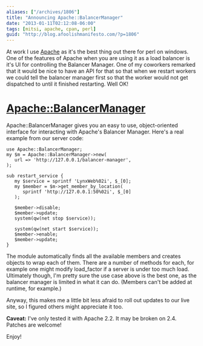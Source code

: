 ```yaml
---
aliases: ["/archives/1806"]
title: "Announcing Apache::BalancerManager"
date: "2013-01-11T02:12:08-06:00"
tags: [mitsi, apache, cpan, perl]
guid: "http://blog.afoolishmanifesto.com/?p=1806"
---
```

At work I use [Apache](/archives/tag/apache) as it's the best thing out there for perl on windows. One of the features of Apache when you are using it as a load balancer is it's UI for controlling the Balancer Manager. One of my coworkers remarked that it would be nice to have an API for that so that when we restart workers we could tell the balancer manager first so that the worker would not get dispatched to until it finished restarting. Well OK!

# [Apache::BalancerManager](http://metacpan.org/module/FREW/Apache-BalancerManager-0.001002/lib/Apache/BalancerManager.pm)

Apache::BalancerManager gives you an easy to use, object-oriented interface for interacting with Apache's Balancer Manager. Here's a real example from our server code:

    use Apache::BalancerManager;
    my $m = Apache::BalancerManager->new(
       url => 'http://127.0.0.1/balancer-manager',
    );

    sub restart_service {
       my $service = sprintf 'LynxWeb%02i', $_[0];
       my $member = $m->get_member_by_location(
          sprintf 'http://127.0.0.1:50%02i', $_[0]
       );

       $member->disable;
       $member->update;
       system(qw(net stop $service));

       system(qw(net start $service));
       $member->enable;
       $member->update;
    }

The module automatically finds all the available members and creates objects to wrap each of them. There are a number of methods for each, for example one might modify load\_factor if a server is under too much load. Ultimately though, I'm pretty sure the use case above is the best one, as the balancer manager is limited in what it can do. (Members can't be added at runtime, for example.)

Anyway, this makes me a little bit less afraid to roll out updates to our live site, so I figured others might appreciate it too.

**Caveat:** I've only tested it with Apache 2.2. It may be broken on 2.4. Patches are welcome!

Enjoy!
